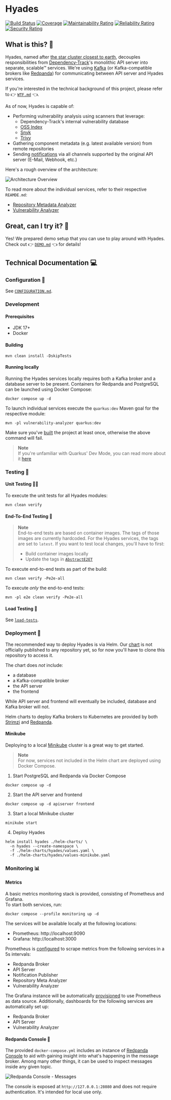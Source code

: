 # Hyades

[![Build Status](https://github.com/DependencyTrack/hyades/actions/workflows/ci.yml/badge.svg)](https://github.com/DependencyTrack/hyades/actions/workflows/ci.yml)
[![Coverage](https://sonarcloud.io/api/project_badges/measure?project=dependency-track_hyades&metric=coverage)](https://sonarcloud.io/summary/new_code?id=dependency-track_hyades)
[![Maintainability Rating](https://sonarcloud.io/api/project_badges/measure?project=dependency-track_hyades&metric=sqale_rating)](https://sonarcloud.io/summary/new_code?id=dependency-track_hyades)
[![Reliability Rating](https://sonarcloud.io/api/project_badges/measure?project=dependency-track_hyades&metric=reliability_rating)](https://sonarcloud.io/summary/new_code?id=dependency-track_hyades)
[![Security Rating](https://sonarcloud.io/api/project_badges/measure?project=dependency-track_hyades&metric=security_rating)](https://sonarcloud.io/summary/new_code?id=dependency-track_hyades)

## What is this? 🤔

Hyades, named after [the star cluster closest to earth](https://en.wikipedia.org/wiki/Hyades_(star_cluster)), 
decouples responsibilities from [Dependency-Track]'s monolithic API server into separate, 
scalable™ services. We're using [Kafka] (or Kafka-compatible brokers like [Redpanda]) for communicating between API 
server and Hyades services.

If you're interested in the technical background of this project, please refer to 👉 [`WTF.md`](WTF.md) 👈.

As of now, Hyades is capable of:

* Performing vulnerability analysis using scanners that leverage:
  * Dependency-Track's internal vulnerability database
  * [OSS Index](https://ossindex.sonatype.org/)
  * [Snyk](https://snyk.io/)
  * [Trivy](https://www.aquasec.com/products/trivy/)
* Gathering component metadata (e.g. latest available version) from remote repositories
* Sending [notifications](https://docs.dependencytrack.org/integrations/notifications/) via all channels supported by the original API server (E-Mail, Webhook, etc.)

Here's a rough overview of the architecture:

![Architecture Overview](./architecture-overview.png)

To read more about the individual services, refer to their respective `REAMDE.md`:

* [Repository Metadata Analyzer](./repository-meta-analyzer/README.md)
* [Vulnerability Analyzer](./vulnerability-analyzer/README.md)

## Great, can I try it? 🙌

Yes! We prepared demo setup that you can use to play around with Hyades.  
Check out 👉 [`DEMO.md`](DEMO.md) 👈 for details!

## Technical Documentation 💻

### Configuration 📝

See [`CONFIGURATION.md`](CONFIGURATION.md).

### Development

#### Prerequisites

* JDK 17+
* Docker

#### Building

```shell
mvn clean install -DskipTests
```

#### Running locally

Running the Hyades services locally requires both a Kafka broker and a database server to be present.
Containers for Redpanda and PostgreSQL can be launched using Docker Compose:

```shell
docker compose up -d
```

To launch individual services execute the `quarkus:dev` Maven goal for the respective module:

```shell
mvn -pl vulnerability-analyzer quarkus:dev
```

Make sure you've [built](#building) the project at least once, otherwise the above command will fail.

> **Note**  
> If you're unfamiliar with Quarkus' Dev Mode, you can read more about it 
> [here](https://quarkus.io/guides/maven-tooling#dev-mode)

### Testing 🤞

#### Unit Testing 🕵️‍♂️

To execute the unit tests for all Hyades modules:

```shell
mvn clean verify
```

#### End-To-End Testing 🧟

> **Note**  
> End-to-end tests are based on container images. The tags of those images are currently hardcoded.
> For the Hyades services, the tags are set to `latest`. If you want to test local changes, you'll have
> to first:
> * Build container images locally
> * Update the tags in [`AbstractE2ET`](https://github.com/DependencyTrack/hyades/blob/main/e2e/src/test/java/org/hyades/e2e/AbstractE2ET.java)

To execute end-to-end tests as part of the build:

```shell
mvn clean verify -Pe2e-all
```

To execute *only* the end-to-end tests:

```shell
mvn -pl e2e clean verify -Pe2e-all
```

#### Load Testing 🚀

See [`load-tests`](load-tests).

### Deployment 🚢

The recommended way to deploy Hyades is via Helm. Our [chart](./helm-charts/hyades) is not officially published
to any repository yet, so for now you'll have to clone this repository to access it.

The chart does *not* include:

* a database
* a Kafka-compatible broker
* the API server
* the frontend

While API server and frontend will eventually be included, database and Kafka broker will not.

Helm charts to deploy Kafka brokers to Kubernetes are provided by both [Strimzi](https://strimzi.io/) 
and [Redpanda](https://github.com/redpanda-data/helm-charts). 

#### Minikube

Deploying to a local [Minikube](https://minikube.sigs.k8s.io/docs/) cluster is a great way to get started.

> **Note**  
> For now, services not included in the Helm chart are deployed using Docker Compose.

1. Start PostgreSQL and Redpanda via Docker Compose
```shell
docker compose up -d
```
2. Start the API server and frontend
```shell
docker compose up -d apiserver frontend
```
3. Start a local Minikube cluster
```shell
minikube start
```
4. Deploy Hyades
```shell
helm install hyades ./helm-charts/ \
  -n hyades --create-namespace \
  -f ./helm-charts/hyades/values.yaml \
  -f ./helm-charts/hyades/values-minikube.yaml
```

### Monitoring 📊

#### Metrics

A basic metrics monitoring stack is provided, consisting of Prometheus and Grafana.  
To start both services, run:

```shell
docker compose --profile monitoring up -d
```

The services will be available locally at the following locations:

* Prometheus: http://localhost:9090
* Grafana: http://localhost:3000

Prometheus is [configured](monitoring/prometheus.yml) to scrape metrics from the following services in a 5s intervals:

* Redpanda Broker
* API Server
* Notification Publisher
* Repository Meta Analyzer
* Vulnerability Analyzer

The Grafana instance will be automatically [provisioned](monitoring/grafana/provisioning) to use Prometheus as
data source. Additionally, dashboards for the following services are automatically set up:

* Redpanda Broker
* API Server
* Vulnerability Analyzer

#### Redpanda Console 🐼

The provided `docker-compose.yml` includes an instance of [Redpanda Console](https://github.com/redpanda-data/console)
to aid with gaining insight into what's happening in the message broker. Among many other things, it can be used to
inspect messages inside any given topic.

![Redpanda Console - Messages](./images/redpanda-console_messages.png)

The console is exposed at `http://127.0.0.1:28080` and does not require authentication. It's intended for local use only.

[Dependency-Track]: https://github.com/DependencyTrack/dependency-track
[Kafka]: https://kafka.apache.org/
[notifications]: https://docs.dependencytrack.org/integrations/notifications/
[OSS Index]: https://ossindex.sonatype.org/
[Redpanda]: https://redpanda.com/
[Snyk]: https://snyk.io/
[Trivy]: https://www.aquasec.com/products/trivy/
